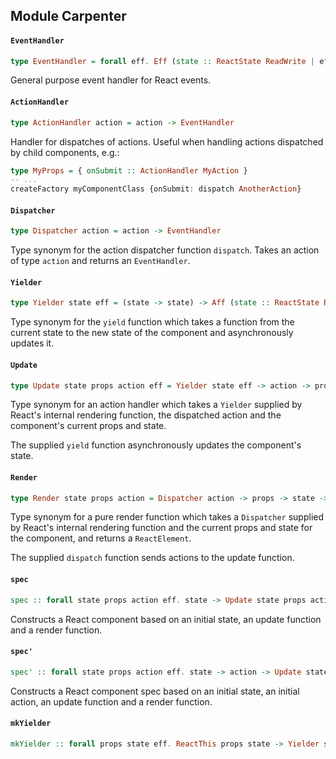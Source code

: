 ## Module Carpenter

#### `EventHandler`

``` purescript
type EventHandler = forall eff. Eff (state :: ReactState ReadWrite | eff) Unit
```

General purpose event handler for React events.

#### `ActionHandler`

``` purescript
type ActionHandler action = action -> EventHandler
```

Handler for dispatches of actions.
Useful when handling actions dispatched by child components, e.g.:

```purescript
type MyProps = { onSubmit :: ActionHandler MyAction }
-- ...
createFactory myComponentClass {onSubmit: dispatch AnotherAction}
```

#### `Dispatcher`

``` purescript
type Dispatcher action = action -> EventHandler
```

Type synonym for the action dispatcher function `dispatch`.
Takes an action of type `action` and returns an `EventHandler`.

#### `Yielder`

``` purescript
type Yielder state eff = (state -> state) -> Aff (state :: ReactState ReadWrite | eff) state
```

Type synonym for the `yield` function which takes a function from the
current state to the new state of the component and asynchronously
updates it.

#### `Update`

``` purescript
type Update state props action eff = Yielder state eff -> action -> props -> state -> Aff (state :: ReactState ReadWrite | eff) state
```

Type synonym for an action handler which takes a `Yielder` supplied by
React's internal rendering function, the dispatched action and the
component's current props and state.

The supplied `yield` function asynchronously updates the component's state.

#### `Render`

``` purescript
type Render state props action = Dispatcher action -> props -> state -> ReactElement
```

Type synonym for a pure render function which takes a `Dispatcher` supplied
by React's internal rendering function and the current props and state for
the component, and returns a `ReactElement`.

The supplied `dispatch` function sends actions to the update function.

#### `spec`

``` purescript
spec :: forall state props action eff. state -> Update state props action eff -> Render state props action -> ReactSpec props state eff
```

Constructs a React component based on an initial state, an update function
and a render function.

#### `spec'`

``` purescript
spec' :: forall state props action eff. state -> action -> Update state props action eff -> Render state props action -> ReactSpec props state eff
```

Constructs a React component spec based on an initial state,
an initial action, an update function and a render function.

#### `mkYielder`

``` purescript
mkYielder :: forall props state eff. ReactThis props state -> Yielder state eff
```


